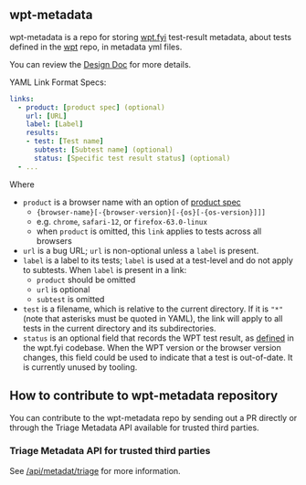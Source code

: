 ## wpt-metadata
wpt-metadata is a repo for storing [wpt.fyi](https://github.com/web-platform-tests/wpt.fyi) test-result metadata, about tests defined in the [wpt](https://github.com/web-platform-tests/wpt) repo, in metadata yml files.

You can review the [Design Doc](https://docs.google.com/document/d/1oWYVkc2ztANCGUxwNVTQHlWV32zq6Ifq9jkkbYNbSAg/edit) for more details.

YAML Link Format Specs:

```yaml
links:
  - product: [product spec] (optional)
    url: [URL]
    label: [Label]
    results:
    - test: [Test name] 
      subtest: [Subtest name] (optional)
      status: [Specific test result status] (optional)
  - ...
```
    
Where
- `product` is a browser name with an option of [product spec](https://github.com/web-platform-tests/wpt.fyi/blob/master/api/README.md)
  - `{browser-name}[-{browser-version}[-{os}[-{os-version}]]]`
  - e.g. `chrome`, `safari-12`, or `firefox-63.0-linux`
  - when `product` is omitted, this `link` applies to tests across all browsers
- `url` is a bug URL; `url` is non-optional unless a `label` is present.
- `label` is a label to its tests; `label` is used at a test-level and do not
  apply to subtests. When `label` is present in a link:
  - `product` should be omitted
  - `url` is optional
  - `subtest` is omitted
- `test` is a filename, which is relative to the current directory. If it
  is `"*"` (note that asterisks must be quoted in YAML), the link will apply to
  all tests in the current directory and its subdirectories.
- `status` is an optional field that records the WPT test result, as 
  [defined](https://github.com/web-platform-tests/wpt.fyi/blob/main/shared/statuses.go#L52)
  in the wpt.fyi codebase. When the WPT version or the browser version 
  changes, this field could be used to indicate that a test is out-of-date. It is currently unused by tooling.

## How to contribute to wpt-metadata repository
You can contribute to the wpt-metadata repo by sending out a PR directly or through the Triage Metadata API available for trusted third parties.

### Triage Metadata API for trusted third parties
See [/api/metadat/triage](https://github.com/web-platform-tests/wpt.fyi/tree/main/api#apimetadatatriage) for more information.
